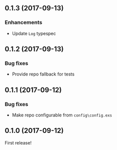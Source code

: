 ## 0.1.3 (2017-09-13)

### Enhancements

  * Update `Log` typespec

## 0.1.2 (2017-09-13)

### Bug fixes

  * Provide repo fallback for tests

## 0.1.1 (2017-09-12)

### Bug fixes

  * Make repo configurable from `config\config.exs`


## 0.1.0 (2017-09-12)

First release!
